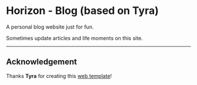 # Horizon - Blog (based on Tyra)

A personal blog website just for fun.

Sometimes update articles and life moments on this site.

---

## Acknowledgement

Thanks **Tyra** for creating this [web template](https://github.com/madelyneriksen/gatsby-starter-tyra)! 